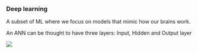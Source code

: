 ### Deep learning

A subset of ML where we focus on models that mimic how our brains work.

An ANN can be thought to have three layers: Input, Hidden and Output layer

![](https://machinelearningknowledge.ai/wp-content/uploads/2020/10/Keras-Dense-Layer-Example-in-Deep-Neural-Network.gif)
